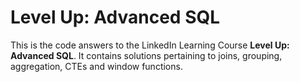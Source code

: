 # Level Up: Advanced SQL
This is the code answers to the LinkedIn Learning Course **Level Up: Advanced SQL**.
It contains solutions pertaining to joins, grouping, aggregation, CTEs and window functions.